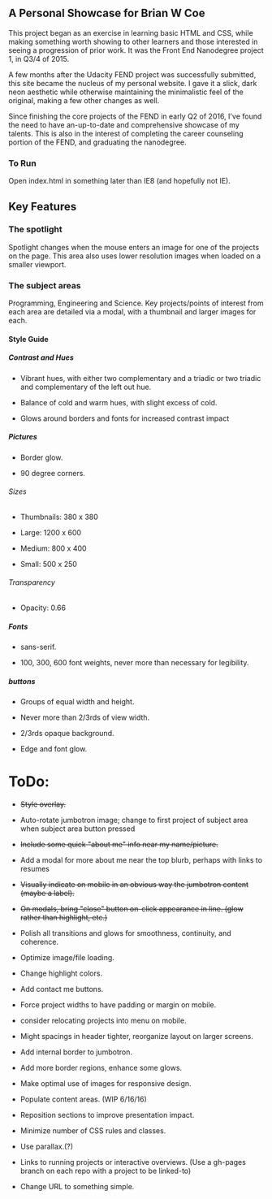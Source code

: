 ## A Personal Showcase for Brian W Coe

This project began as an exercise in learning basic HTML and CSS, while making something worth showing to other learners and those interested in seeing a progression of prior work. It was the Front End Nanodegree project 1, in Q3/4 of 2015.

A few months after the Udacity FEND project was successfully submitted, this site became the nucleus of my personal website. I gave it a slick, dark neon aesthetic while otherwise maintaining the minimalistic feel of the original, making a few other changes as well.

Since finishing the core projects of the FEND in early Q2 of 2016, I've found the need to have an-up-to-date and comprehensive showcase of my talents. This is also in the interest of completing the career counseling portion of the FEND, and graduating the nanodegree.

### To Run

Open index.html in something later than IE8 (and hopefully not IE).

## Key Features

### The spotlight

Spotlight changes when the mouse enters an image for one of the projects on the page. This area also uses lower resolution images when loaded on a smaller viewport.

### The subject areas

Programming, Engineering and Science. Key projects/points of interest from each area are detailed via a modal, with a thumbnail and larger images for each.

#### Style Guide

##### Contrast and Hues

- Vibrant hues, with either two complementary and a triadic or two triadic and complementary of the left out hue.

- Balance of cold and warm hues, with slight excess of cold.

- Glows around borders and fonts for increased contrast impact

##### Pictures

- Border glow.

- 90 degree corners.

###### Sizes

- Thumbnails: 380 x 380

- Large: 1200 x 600

- Medium: 800 x 400

- Small: 500 x 250

###### Transparency

- Opacity: 0.66

##### Fonts

- sans-serif.

- 100, 300, 600 font weights, never more than necessary for legibility.

##### buttons

- Groups of equal width and height.

- Never more than 2/3rds of view width.

- 2/3rds opaque background.

- Edge and font glow.

# ToDo:

- ~~Style overlay.~~

- Auto-rotate jumbotron image; change to first project of subject area when subject area button pressed

- ~~Include some quick "about me" info near my name/picture.~~

- Add a modal for more about me near the top blurb, perhaps with links to resumes

- ~~Visually indicate on mobile in an obvious way the jumbotron content (maybe a label).~~

- ~~On modals, bring "close" button on-click appearance in line. (glow rather than highlight, etc.)~~

- Polish all transitions and glows for smoothness, continuity, and coherence.

- Optimize image/file loading.

- Change highlight colors.

- Add contact me buttons.

- Force project widths to have padding or margin on mobile.

- consider relocating projects into menu on mobile.

- Might spacings in header tighter, reorganize layout on larger screens. 

- Add internal border to jumbotron.

- Add more border regions, enhance some glows.

- Make optimal use of images for responsive design.

- Populate content areas. (WIP 6/16/16)

- Reposition sections to improve presentation impact.

- Minimize number of CSS rules and classes.

- Use parallax.(?)

- Links to running projects or interactive overviews. (Use a gh-pages branch on each repo with a project to be linked-to)

- Change URL to something simple.

